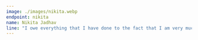```yaml
---
image: ./images/nikita.webp
endpoint: nikita
name: Nikita Jadhav
line: "I owe everything that I have done to the fact that I am very much at ease being alone"
---
```

